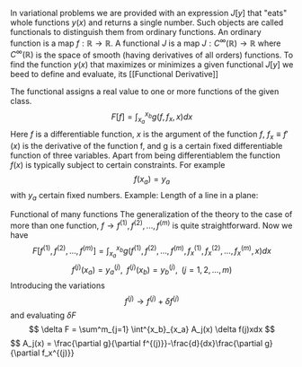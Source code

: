 In variational problems we are provided with an expression $J[y]$ that "eats" whole functions $y(x)$ and returns a single number. Such objects are called functionals to distinguish them from ordinary functions. An ordinary function is a map $f:\mathbb{R} \rightarrow \mathbb{R}$. A functional $J$ is a map $J:C^\infty(\mathbb{R}) \rightarrow \mathbb{R}$ where $C^\infty(\mathbb{R})$ is the space of smooth (having derivatives of all orders) functions. To find the function $y(x)$ that maximizes or minimizes a given functional $J[y]$ we beed to define and evaluate, its [[Functional Derivative]]

The functional assigns a real value to one or more functions of the given class. 
$$
F[f] = \int^{x_b}_{x_a} g(f, f_x, x)dx
$$
Here $f$ is a differentiable function, $x$ is the argument of the function $f$, $f_x \equiv f'(x)$ is the derivative of the function f, and g is a certain fixed differentiable function of three variables.
Apart from being differentiablem the function $f(x)$ is typically subject to certain constraints. For example 
$$
f(x_a) = y_a
$$
with $y_a$ certain fixed numbers. 
Example: 
Length of a line in a plane:


Functional of many functions
The generalization of the theory to the case of more than one function, $f \rightarrow f^{(1)}, f^{(2)},...,f^{(m)}$ is quite straightforward. Now we have 
$$
F[f^{(1)}, f^{(2)},...,f^{(m)}] = \int^{x_b}_{x_a} g(f^{(1)}, f^{(2)},...,f^{(m)},f_x^{(1)}, f_x^{(2)},...,f_x^{(m)}, x)dx
$$
$$
f^{(j)}(x_a) = y_a^{(j)}, \;\; f^{(j)}(x_b) = y_b^{(j)}, \;\; (j = 1,2,...,m)
$$
Introducing the variations 
$$
f^{(j)} \rightarrow f^{(j)} + \delta f^{(j)}
$$
and evaluating $\delta F$
$$
\delta F = \sum^m_{j=1} \int^{x_b}_{x_a} A_j(x) \delta f(j)xdx
$$
$$
A_j(x) = \frac{\partial g}{\partial f^{(j)}}-\frac{d}{dx}\frac{\partial g}{\partial f_x^{(j)}}
